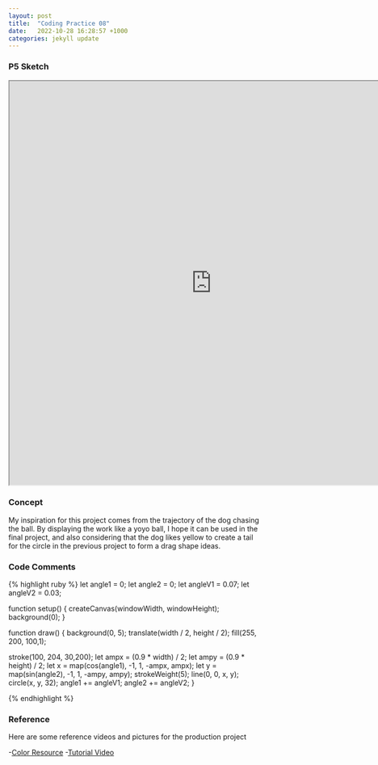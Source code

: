 ```yaml
---
layout: post
title:  "Coding Practice 08"
date:   2022-10-28 16:28:57 +1000
categories: jekyll update
---
```

### P5 Sketch
<iframe width=800 height=800 src="https://editor.p5js.org/GuiGui0v0/full/RTjCPIcGS"></iframe>

### Concept  
My inspiration for this project comes from the trajectory of the dog chasing the ball. By displaying the work like a yoyo ball, I hope it can be used in the final project, and also considering that the dog likes yellow to create a tail for the circle in the previous project to form a drag shape ideas.

### Code Comments

{% highlight ruby %}
let angle1 = 0;
let angle2 = 0;
let angleV1 = 0.07;
let angleV2 = 0.03;

function setup() {
  createCanvas(windowWidth, windowHeight);
  background(0);
}

function draw() {
  background(0, 5);
  translate(width / 2, height / 2);
  fill(255, 200, 100,1);
 
  stroke(100, 204, 30,200);
  let ampx = (0.9 * width) / 2;
  let ampy = (0.9 * height) / 2;
  let x = map(cos(angle1), -1, 1, -ampx, ampx);
  let y = map(sin(angle2), -1, 1, -ampy, ampy);
  strokeWeight(5);
  line(0, 0, x, y);
  circle(x, y, 32);
  angle1 += angleV1;
  angle2 += angleV2;
}

{% endhighlight %}

### Reference
Here are some reference videos and pictures for the production project

-[Color Resource](https://www.w3schools.com/colors/colors_groups.asp)
-[Tutorial Video](https://www.youtube.com/watch?v=m463X1cqV6s&t=154s)